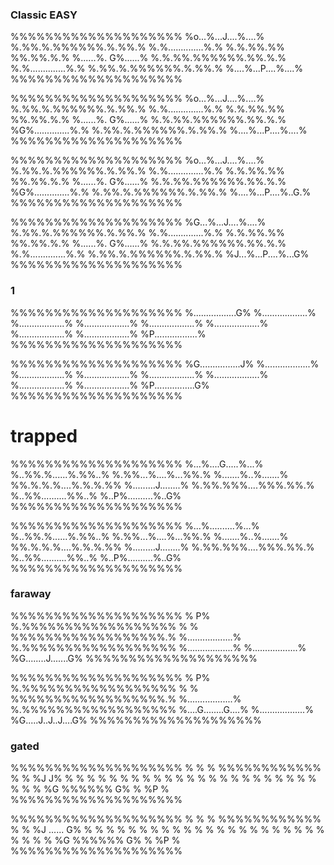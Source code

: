 ### Classic EASY
%%%%%%%%%%%%%%%%%%%%
%o...%...J....%....%
%.%%.%.%%%%%%.%.%%.%
%.%..............%.%
%.%.%%.%%  %%.%%.%.%
%......%.  G%......%
%.%.%%.%%%%%%.%%.%.%
%.%..............%.%
%.%%.%.%%%%%%.%.%%.%
%....%...P....%....%
%%%%%%%%%%%%%%%%%%%%

%%%%%%%%%%%%%%%%%%%%
%o...%...J....%....%
%.%%.%.%%%%%%.%.%%.%
%.%..............%.%
%.%.%%.%%  %%.%%.%.%
%......%.  G%......%
%.%.%%.%%%%%%.%%.%.%
%G%..............%.%
%.%%.%.%%%%%%.%.%%.%
%....%...P....%....%
%%%%%%%%%%%%%%%%%%%%

%%%%%%%%%%%%%%%%%%%%
%o...%...J....%....%
%.%%.%.%%%%%%.%.%%.%
%.%..............%.%
%.%.%%.%%  %%.%%.%.%
%......%.  G%......%
%.%.%%.%%%%%%.%%.%.%
%G%..............%.%
%.%%.%.%%%%%%.%.%%.%
%....%...P....%..G.%
%%%%%%%%%%%%%%%%%%%%

%%%%%%%%%%%%%%%%%%%%
%G...%...J....%....%
%.%%.%.%%%%%%.%.%%.%
%.%..............%.%
%.%.%%.%%  %%.%%.%.%
%......%.  G%......%
%.%.%%.%%%%%%.%%.%.%
%.%..............%.%
%.%%.%.%%%%%%.%.%%.%
%J...%...P....%...G%
%%%%%%%%%%%%%%%%%%%%

### 1

%%%%%%%%%%%%%%%%%%%%
%.................G%
%..................%
%..................%
%..................%
%..................%
%..................%
%..................%
%..................%
%P.................%
%%%%%%%%%%%%%%%%%%%%

%%%%%%%%%%%%%%%%%%%%
%G................J%
%..................%
%..................%
%..................%
%..................%
%..................%
%..................%
%..................%
%P................G%
%%%%%%%%%%%%%%%%%%%%


# trapped
%%%%%%%%%%%%%%%%%%%%
%...%....G.....%...%
%..%%.%......%.%%..%
%.%%...%....%...%%.%
%.......%..%.......%
%%.%.%.%....%.%.%.%%
%.........J........%
%.%%.%%%....%%%.%%.%
%..%%..........%%..%
%..P%..........%..G%
%%%%%%%%%%%%%%%%%%%%

%%%%%%%%%%%%%%%%%%%%
%...%..........%...%
%..%%.%......%.%%..%
%.%%...%....%...%%.%
%.......%..%.......%
%%.%.%.%....%.%.%.%%
%.........J........%
%.%%.%%%....%%%.%%.%
%..%%..........%%..%
%..P%..........%..G%
%%%%%%%%%%%%%%%%%%%%

### faraway

%%%%%%%%%%%%%%%%%%%%
%                 P%
%.%%%%%%%%%%%%%%%%%%
%                  %
%%%%%%%%%%%%%%%%%%.%
%..................%
%.%%%%%%%%%%%%%%%%%%
%..................%
%..................%
%G........J.......G%
%%%%%%%%%%%%%%%%%%%%

%%%%%%%%%%%%%%%%%%%%
%                 P%
%.%%%%%%%%%%%%%%%%%%
%                  %
%%%%%%%%%%%%%%%%%%.%
%..................%
%.%%%%%%%%%%%%%%%%%%
%....G........G....%
%..................%
%G.....J..J..J....G%
%%%%%%%%%%%%%%%%%%%%

### gated

%%%%%%%%%%%%%%%%%%%%
%                  %
%   %%%%%%%%%%%%   %
%   %J        J%   %
%   %  %    %  %   %
%   %  %    %  %   %
%   %  %    %  %   %
%   %  %    %  %   %
%   %G %%%%%% G%   %
%P                 %
%%%%%%%%%%%%%%%%%%%%

%%%%%%%%%%%%%%%%%%%%
%                  %
%   %%%%%%%%%%%%   %
%   %J ...... G%   %
%   %  %    %  %   %
%   %  %    %  %   %
%   %  %    %  %   %
%   %  %    %  %   %
%   %G %%%%%% G%   %
%P                 %
%%%%%%%%%%%%%%%%%%%%